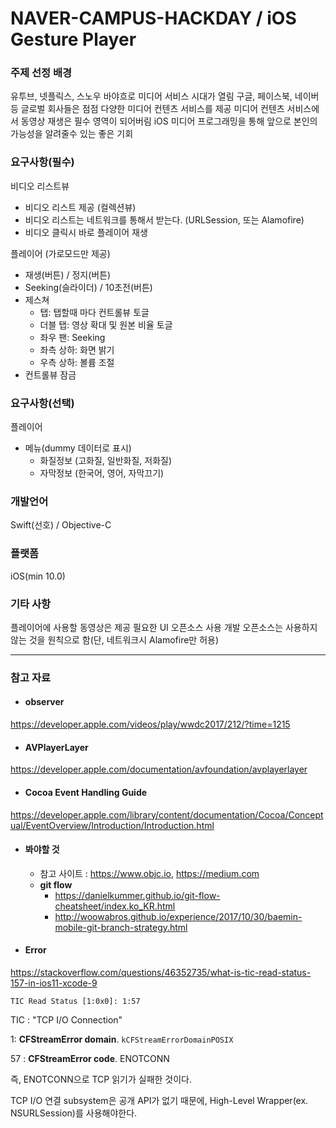 # NAVER-CAMPUS-HACKDAY / iOS Gesture Player

### 주제 선정 배경
유투브, 넷플릭스, 스노우 바야흐로 미디어 서비스 시대가 열림
구글, 페이스북, 네이버등 글로벌 회사들은 점점 다양한 미디어 컨텐츠 서비스를 제공
미디어 컨텐츠 서비스에서 동영상 재생은 필수 영역이 되어버림
iOS 미디어 프로그래밍을 통해 앞으로 본인의 가능성을 알려줄수 있는 좋은 기회

### 요구사항(필수)
비디오 리스트뷰 
 - 비디오 리스트 제공 (컬렉션뷰)
 - 비디오 리스트는 네트워크를 통해서 받는다. (URLSession, 또는 Alamofire)
 - 비디오 클릭시 바로 플레이어 재생

플레이어 (가로모드만 제공)
 - 재생(버튼) / 정지(버튼) 
 - Seeking(슬라이더) / 10초전(버튼) 
 - 제스쳐 
   - 탭: 탭할때 마다 컨트롤뷰 토글 
   - 더블 탭: 영상 확대 및 원본 비율 토글 
   - 좌우 팬:  Seeking 
   - 좌측 상하: 화면 밝기
   - 우측 상하: 볼륨 조절 
 - 컨트롤뷰 잠금 

### 요구사항(선택)
플레이어 
 - 메뉴(dummy 데이터로 표시)
   - 화질정보 (고화질, 일반화질, 저화질)
   - 자막정보 (한국어, 영어, 자막끄기)

### 개발언어
Swift(선호) / Objective-C

### 플랫폼
iOS(min 10.0)

### 기타 사항
플레이어에 사용할 동영상은 제공
필요한 UI 오픈소스 사용
개발 오픈소스는 사용하지 않는 것을 원칙으로 함(단, 네트워크시 Alamofire만 허용)

------

### 참고 자료

- #### observer

https://developer.apple.com/videos/play/wwdc2017/212/?time=1215

- #### AVPlayerLayer

https://developer.apple.com/documentation/avfoundation/avplayerlayer

- #### Cocoa Event Handling Guide

https://developer.apple.com/library/content/documentation/Cocoa/Conceptual/EventOverview/Introduction/Introduction.html

- #### 봐야할 것

  - 참고 사이트 : https://www.objc.io, https://medium.com 
  - **git flow**
    - https://danielkummer.github.io/git-flow-cheatsheet/index.ko_KR.html
    - http://woowabros.github.io/experience/2017/10/30/baemin-mobile-git-branch-strategy.html


- #### Error

https://stackoverflow.com/questions/46352735/what-is-tic-read-status-157-in-ios11-xcode-9

`TIC Read Status [1:0x0]: 1:57`

TIC : "TCP I/O Connection"

1:  **CFStreamError domain**. `kCFStreamErrorDomainPOSIX`

57 :  **CFStreamError code**. ENOTCONN

즉, ENOTCONN으로 TCP 읽기가 실패한 것이다.

TCP I/O 연결 subsystem은 공개 API가 없기 때문에, High-Level Wrapper(ex. NSURLSession)를 사용해야한다.
